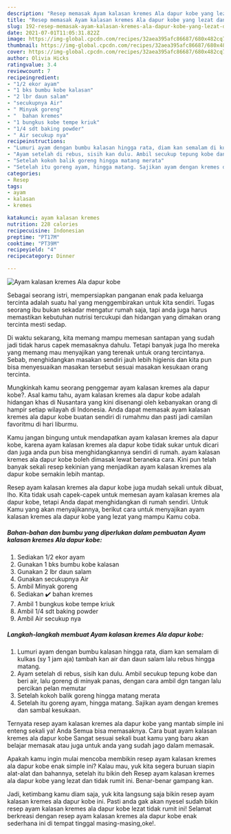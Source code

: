 ```yaml
---
description: "Resep memasak Ayam kalasan kremes Ala dapur kobe yang lezat dan Mudah Dibuat"
title: "Resep memasak Ayam kalasan kremes Ala dapur kobe yang lezat dan Mudah Dibuat"
slug: 192-resep-memasak-ayam-kalasan-kremes-ala-dapur-kobe-yang-lezat-dan-mudah-dibuat
date: 2021-07-01T11:05:31.822Z
image: https://img-global.cpcdn.com/recipes/32aea395afc86687/680x482cq70/ayam-kalasan-kremes-ala-dapur-kobe-foto-resep-utama.jpg
thumbnail: https://img-global.cpcdn.com/recipes/32aea395afc86687/680x482cq70/ayam-kalasan-kremes-ala-dapur-kobe-foto-resep-utama.jpg
cover: https://img-global.cpcdn.com/recipes/32aea395afc86687/680x482cq70/ayam-kalasan-kremes-ala-dapur-kobe-foto-resep-utama.jpg
author: Olivia Hicks
ratingvalue: 3.4
reviewcount: 7
recipeingredient:
- "1/2 ekor ayam"
- "1 bks bumbu kobe kalasan"
- "2 lbr daun salam"
- "secukupnya Air"
- " Minyak goreng"
- "  bahan kremes"
- "1 bungkus kobe tempe kriuk"
- "1/4 sdt baking powder"
- " Air secukup nya"
recipeinstructions:
- "Lumuri ayam dengan bumbu kalasan hingga rata, diam kan semalam di kulkas (sy 1 jam aja) tambah kan air dan daun salam lalu rebus hingga matang."
- "Ayam setelah di rebus, sisih kan dulu. Ambil secukup tepung kobe dan beri air, lalu goreng di minyak panas, dengan cara ambil dgn tangan lalu percikan pelan memutar"
- "Setelah kokoh balik goreng hingga matang merata"
- "Setelah itu goreng ayam, hingga matang. Sajikan ayam dengan kremes dan sambal kesukaan."
categories:
- Resep
tags:
- ayam
- kalasan
- kremes

katakunci: ayam kalasan kremes 
nutrition: 228 calories
recipecuisine: Indonesian
preptime: "PT17M"
cooktime: "PT39M"
recipeyield: "4"
recipecategory: Dinner

---
```



![Ayam kalasan kremes Ala dapur kobe](https://img-global.cpcdn.com/recipes/32aea395afc86687/680x482cq70/ayam-kalasan-kremes-ala-dapur-kobe-foto-resep-utama.jpg)

Sebagai seorang istri, mempersiapkan panganan enak pada keluarga tercinta adalah suatu hal yang menggembirakan untuk kita sendiri. Tugas seorang ibu bukan sekadar mengatur rumah saja, tapi anda juga harus memastikan kebutuhan nutrisi tercukupi dan hidangan yang dimakan orang tercinta mesti sedap.

Di waktu  sekarang, kita memang mampu memesan santapan yang sudah jadi tidak harus capek memasaknya dahulu. Tetapi banyak juga lho mereka yang memang mau menyajikan yang terenak untuk orang tercintanya. Sebab, menghidangkan masakan sendiri jauh lebih higienis dan kita pun bisa menyesuaikan masakan tersebut sesuai masakan kesukaan orang tercinta. 



Mungkinkah kamu seorang penggemar ayam kalasan kremes ala dapur kobe?. Asal kamu tahu, ayam kalasan kremes ala dapur kobe adalah hidangan khas di Nusantara yang kini disenangi oleh kebanyakan orang di hampir setiap wilayah di Indonesia. Anda dapat memasak ayam kalasan kremes ala dapur kobe buatan sendiri di rumahmu dan pasti jadi camilan favoritmu di hari liburmu.

Kamu jangan bingung untuk mendapatkan ayam kalasan kremes ala dapur kobe, karena ayam kalasan kremes ala dapur kobe tidak sukar untuk dicari dan juga anda pun bisa menghidangkannya sendiri di rumah. ayam kalasan kremes ala dapur kobe boleh dimasak lewat beraneka cara. Kini pun telah banyak sekali resep kekinian yang menjadikan ayam kalasan kremes ala dapur kobe semakin lebih mantap.

Resep ayam kalasan kremes ala dapur kobe juga mudah sekali untuk dibuat, lho. Kita tidak usah capek-capek untuk memesan ayam kalasan kremes ala dapur kobe, tetapi Anda dapat menghidangkan di rumah sendiri. Untuk Kamu yang akan menyajikannya, berikut cara untuk menyajikan ayam kalasan kremes ala dapur kobe yang lezat yang mampu Kamu coba.

<!--inarticleads1-->

##### Bahan-bahan dan bumbu yang diperlukan dalam pembuatan Ayam kalasan kremes Ala dapur kobe:

1. Sediakan 1/2 ekor ayam
1. Gunakan 1 bks bumbu kobe kalasan
1. Gunakan 2 lbr daun salam
1. Gunakan secukupnya Air
1. Ambil  Minyak goreng
1. Sediakan  ✔️ bahan kremes
1. Ambil 1 bungkus kobe tempe kriuk
1. Ambil 1/4 sdt baking powder
1. Ambil  Air secukup nya




<!--inarticleads2-->

##### Langkah-langkah membuat Ayam kalasan kremes Ala dapur kobe:

1. Lumuri ayam dengan bumbu kalasan hingga rata, diam kan semalam di kulkas (sy 1 jam aja) tambah kan air dan daun salam lalu rebus hingga matang.
1. Ayam setelah di rebus, sisih kan dulu. Ambil secukup tepung kobe dan beri air, lalu goreng di minyak panas, dengan cara ambil dgn tangan lalu percikan pelan memutar
1. Setelah kokoh balik goreng hingga matang merata
1. Setelah itu goreng ayam, hingga matang. Sajikan ayam dengan kremes dan sambal kesukaan.




Ternyata resep ayam kalasan kremes ala dapur kobe yang mantab simple ini enteng sekali ya! Anda Semua bisa memasaknya. Cara buat ayam kalasan kremes ala dapur kobe Sangat sesuai sekali buat kamu yang baru akan belajar memasak atau juga untuk anda yang sudah jago dalam memasak.

Apakah kamu ingin mulai mencoba membikin resep ayam kalasan kremes ala dapur kobe enak simple ini? Kalau mau, yuk kita segera buruan siapin alat-alat dan bahannya, setelah itu bikin deh Resep ayam kalasan kremes ala dapur kobe yang lezat dan tidak rumit ini. Benar-benar gampang kan. 

Jadi, ketimbang kamu diam saja, yuk kita langsung saja bikin resep ayam kalasan kremes ala dapur kobe ini. Pasti anda gak akan nyesel sudah bikin resep ayam kalasan kremes ala dapur kobe lezat tidak rumit ini! Selamat berkreasi dengan resep ayam kalasan kremes ala dapur kobe enak sederhana ini di tempat tinggal masing-masing,oke!.

